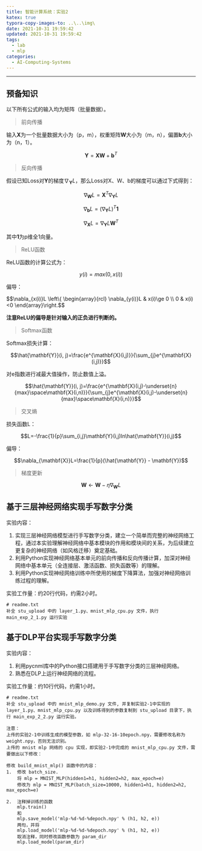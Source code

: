 ```yaml
---
title: 智能计算系统：实验2
katex: true
typora-copy-images-to: ..\..\img\
date: 2021-10-31 19:59:42
updated: 2021-10-31 19:59:42
tags:
  - lab
  - mlp
categories:
  - AI-Computing-Systems
---
```




<!-- more -->

---

## 预备知识

以下所有公式的输入均为矩阵（批量数据）。

>  前向传播

输入$\mathbf{X}$为一个批量数据大小为（p，m），权重矩阵$\mathbf{W}$大小为（m，n），偏置$\mathbf{b}$大小为（n，1）。

$$\mathbf{Y}=\mathbf{X}\mathbf{W}+\mathbf{b}^{T}$$



> 反向传播

假设已知Loss对$\mathbf{Y}$的梯度$\nabla_{\mathbf{Y}}L$，那么Loss对X、W、b的梯度可以通过下式得到：

$$\nabla_{\mathbf{W}}L=\mathbf{X}^T\nabla_{\mathbf{Y}}L$$

$$\nabla_{\mathbf{b}}L={(\nabla_{\mathbf{Y}}L})^T\mathbf{1}$$

$$\nabla_{\mathbf{X}}L=\nabla_{\mathbf{Y}}L\mathbf{W}^T$$

其中$\mathbf{1}$为p维全1向量。

> ReLU函数

ReLU函数的计算公式为：

$$y(i)=max(0,x(i))$$

偏导：

<div>$$\nabla_{x(i)}L \left\{ \begin{array}{rcl} \nabla_{y(i)}L & x(i)\ge 0 \\ 0 & x(i)<0 \end{array}\right.$$</div>

**注意ReLU的偏导是针对输入的正负进行判断的。**

> Softmax函数



Softmax损失计算：

$$\hat{\mathbf{Y}}(i, j)=\frac{e^{\mathbf{X}(i,j)}}{\sum_{j}e^{\mathbf{X}(i,j)}}$$

对e指数进行减最大值操作，防止数值上溢。

$$\hat{\mathbf{Y}}(i, j)=\frac{e^{\mathbf{X}(i,j)-\underset{n}{max}\space\mathbf{X}(i,n)}}{\sum_{j}e^{\mathbf{X}(i,j)-\underset{n}{max}\space\mathbf{X}(i,n)}}$$





> 交叉熵

损失函数L：

$$L=-\frac{1}{p}\sum_{i,j}\mathbf{Y}(i,j)ln\hat{\mathbf{Y}}(i,j)$$

偏导：

$$\nabla_{\mathbf{X}}L=\frac{1}{p}(\hat{\mathbf{Y}} - \mathbf{Y})$$



> 梯度更新

$$\mathbf{W}\leftarrow \mathbf{W} - \eta\nabla_{\mathbf{W}}L$$





## 基于三层神经网络实现手写数字分类

实验内容：

1. 实现三层神经网络模型进行手写数字分类，建立一个简单而完整的神经网络工程，通过本实验理解神经网络中基本模块的作用和模块间的关系，为后续建立更复杂的神经网络（如风格迁移）奠定基础。
2. 利用Python实现神经网络基本单元的前向传播和反向传播计算，加深对神经网络中基本单元（全连接层、激活函数、损失函数等）的理解。
3. 利用Python实现神经网络训练中所使用的梯度下降算法，加强对神经网络训练过程的理解。

实验工作量：约20行代码，约需2小时。



```shell
# readme.txt
补全 stu_upload 中的 layer_1.py、mnist_mlp_cpu.py 文件，执行 main_exp_2_1.py 运行实验
```



## 基于DLP平台实现手写数字分类

实验内容：

1. 利用pycnml库中的Python接口搭建用于手写数字分类的三层神经网络。
2. 熟悉在DLP上运行神经网络的流程。

实验工作量：约10行代码，约需1小时。

```shell
# readme.txt
补全 stu_upload 中的 mnist_mlp_demo.py 文件, 并复制实验2-1中实现的layer_1.py、mnist_mlp_cpu.py 以及训练得到的参数复制到 stu_upload 目录下，执行 main_exp_2_2.py 运行实验。

注意：
上传的实验2-1中训练生成的模型参数，如 mlp-32-16-10epoch.npy，需要修改名称为 weight.npy，否则无法识别。
上传的 mnist mlp 网络的 cpu 实现，即实验2-1中完成的 mnist_mlp_cpu.py 文件，需要做出以下修改：

修改 build_mnist_mlp() 函数中的内容：
1.  修改 batch_size.
    将 mlp = MNIST_MLP(hidden1=h1, hidden2=h2, max_epoch=e) 
    修改为 mlp = MNIST_MLP(batch_size=10000, hidden1=h1, hidden2=h2, max_epoch=e)

2.  注释掉训练的函数
    mlp.train()
    和
    mlp.save_model('mlp-%d-%d-%depoch.npy' % (h1, h2, e))
    两句，并将
    mlp.load_model('mlp-%d-%d-%depoch.npy' % (h1, h2, e))
    取消注释，同时修改函数参数为 param_dir
    mlp.load_model(param_dir)
```




<!-- Q.E.D. -->


